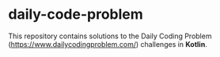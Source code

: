 # daily-code-problem
This repository contains solutions to the Daily Coding Problem (https://www.dailycodingproblem.com/) challenges in **Kotlin**.
